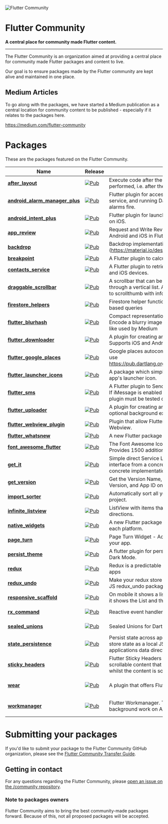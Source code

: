 ![Flutter Community](https://raw.githubusercontent.com/fluttercommunity/community/resources/banner.png)

# Flutter Community
**A central place for community made Flutter content.**

---

The Flutter Community is an organization aimed at providing a central place for community made Flutter packages and content to live.

Our goal is to ensure packages made by the Flutter community are kept alive and maintained in one place.

## Medium Articles
To go along with the packages, we have started a Medium publication as a central location for community content to be published - especially if it relates to the packages here.

https://medium.com/flutter-community

# Packages
These are the packages featured on the Flutter Community.

| Name | Release | Description | Maintainer |
| --- | --- | --- | --- |
| [**after_layout**](https://github.com/fluttercommunity/flutter_after_layout) | [![Pub](https://img.shields.io/pub/v/after_layout.svg)](https://pub.dartlang.org/packages/after_layout) | Execute code after the first layout of your widget has been performed, i.e. after the first frame has been displayed. | [Simon Lightfoot](https://github.com/slightfoot)
| [**android_alarm_manager_plus**](https://github.com/fluttercommunity/android_alarm_manager_plus) | [![Pub](https://img.shields.io/pub/v/android_alarm_manager_plus.svg)](https://pub.dartlang.org/packages/android_alarm_manager_plus) | Flutter plugin for accessing the Android AlarmManager service, and running Dart code in the background when alarms fire. | [Miguel Beltran](https://github.com/miquelbeltran)
| [**android_intent_plus**](https://github.com/fluttercommunity/android_intent_plus) | [![Pub](https://img.shields.io/pub/v/android_intent_plus.svg)](https://pub.dartlang.org/packages/android_intent_plus) | Flutter plugin for launching Android Intents. Not supported on iOS. | [Miguel Beltran](https://github.com/miquelbeltran)
| [**app_review**](https://github.com/fluttercommunity/app_review) | [![Pub](https://img.shields.io/pub/v/app_review.svg)](https://pub.dartlang.org/packages/app_review) | Request and Write Reviews and Open Store Listing for Android and iOS in Flutter. | [Rody Davis](https://github.com/rodydavis)
| [**backdrop**](https://github.com/fluttercommunity/backdrop) | [![Pub](https://img.shields.io/pub/v/backdrop.svg)](https://pub.dartlang.org/packages/backdrop) | Backdrop implementation in dart. (https://material.io/design/components/backdrop.html) | [Harsh Bhikadia](https://github.com/daadu)
| [**breakpoint**](https://github.com/fluttercommunity/breakpoint) | [![Pub](https://img.shields.io/pub/v/breakpoint.svg)](https://pub.dartlang.org/packages/breakpoint) | A Flutter plugin to calculate the material design breakpoints. | [Rody Davis](https://github.com/rodydavis)
| [**contacts_service**](https://github.com/fluttercommunity/flutter_contacts) | [![Pub](https://img.shields.io/pub/v/contacts_service.svg)](https://pub.dartlang.org/packages/contacts_service) | A Flutter plugin to retrieve and manage contacts on Android and iOS devices. | [Lukas Dickie](https://github.com/lukasgit)
| [**draggable_scrollbar**](https://github.com/fluttercommunity/flutter-draggable-scrollbar) | [![Pub](https://img.shields.io/pub/v/draggable_scrollbar.svg)](https://pub.dartlang.org/packages/draggable_scrollbar) | A scrollbar that can be dragged for quickly navigation through a vertical list. Additional option is showing label next to scrollthumb with information about current item. | [Marina Kuznetsova](https://github.com/marica27)
| [**firestore_helpers**](https://github.com/fluttercommunity/firestore_helpers) | [![Pub](https://img.shields.io/pub/v/firestore_helpers.svg)](https://pub.dartlang.org/packages/firestore_helpers) | Firestore helper function to create dynamic and location based queries | [Thomas Burkhart](https://github.com/escamoteur)
| [**flutter_blurhash**](https://github.com/fluttercommunity/flutter_blurhash) | [![Pub](https://img.shields.io/pub/v/flutter_blurhash.svg)](https://pub.dartlang.org/packages/flutter_blurhash) | Compact representation of a placeholder for an image. Encode a blurry image under 30 caracters for instant display like used by Medium | [Robert Felker](https://github.com/Solido)
| [**flutter_downloader**](https://github.com/fluttercommunity/flutter_downloader) | [![Pub](https://img.shields.io/pub/v/flutter_downloader.svg)](https://pub.dartlang.org/packages/flutter_downloader) | A plugin for creating and managing download tasks. Supports iOS and Android. | [Hung Duy Ha](https://github.com/hnvn)
| [**flutter_google_places**](https://github.com/fluttercommunity/flutter_google_places) | [![Pub](https://img.shields.io/pub/v/flutter_google_places.svg)](https://pub.dartlang.org/packages/flutter_google_places) | Google places autocomplete widgets for flutter. No wrapper, use https://pub.dartlang.org/packages/google_maps_webservice | [Kev Morelli](https://github.com/KevMorelli)
| [**flutter_launcher_icons**](https://github.com/fluttercommunity/flutter_launcher_icons) | [![Pub](https://img.shields.io/pub/v/flutter_launcher_icons.svg)](https://pub.dartlang.org/packages/flutter_launcher_icons) | A package which simplifies the task of updating your Flutter app's launcher icon. | [Mark O'Sullivan](https://github.com/MarkOSullivan94)
| [**flutter_sms**](https://github.com/fluttercommunity/flutter_sms) | [![Pub](https://img.shields.io/pub/v/flutter_sms.svg)](https://pub.dartlang.org/packages/flutter_sms) | A Flutter plugin to Send SMS and MMS on iOS and Android. If iMessage is enabled it will send as iMessage on iOS. This plugin must be tested on a real device on iOS. | [Rody Davis](https://github.com/rodydavis)
| [**flutter_uploader**](https://github.com/fluttercommunity/flutter_uploader) | [![Pub](https://img.shields.io/pub/v/flutter_uploader.svg)](https://pub.dartlang.org/packages/flutter_uploader) | A plugin for creating and managing upload tasks with optional background exection support. | [Sebastian Roth](https://github.com/ened)
| [**flutter_webview_plugin**](https://github.com/fluttercommunity/flutter_webview_plugin) | [![Pub](https://img.shields.io/pub/v/flutter_webview_plugin.svg)](https://pub.dartlang.org/packages/flutter_webview_plugin) | Plugin that allow Flutter to communicate with a native Webview. | [Rafal Wachol](https://github.com/RafalWachol)
| [**flutter_whatsnew**](https://github.com/fluttercommunity/flutter_whatsnew) | [![Pub](https://img.shields.io/pub/v/flutter_whatsnew.svg)](https://pub.dartlang.org/packages/flutter_whatsnew) | A new Flutter package to show updates to users. | [Rody Davis](https://github.com/rodydavis)
| [**font_awesome_flutter**](https://github.com/fluttercommunity/font_awesome_flutter) | [![Pub](https://img.shields.io/pub/v/font_awesome_flutter.svg)](https://pub.dartlang.org/packages/font_awesome_flutter) | The Font Awesome Icon pack available as Flutter Icons. Provides 1500 additional icons to use in your apps. | [Brian Egan](https://github.com/brianegan)
| [**get_it**](https://github.com/fluttercommunity/get_it) | [![Pub](https://img.shields.io/pub/v/get_it.svg)](https://pub.dartlang.org/packages/get_it) | Simple direct Service Locator that allows to decouple the interface from a concrete implementation and  to access the concrete implementation from everywhere in your App" | [Thomas Burkhart](https://github.com/escamoteur)
| [**get_version**](https://github.com/fluttercommunity/get_version) | [![Pub](https://img.shields.io/pub/v/get_version.svg)](https://pub.dartlang.org/packages/get_version) | Get the Version Name, Version Code, Platform and OS Version, and App ID on iOS and Android. | [Rody Davis](https://github.com/rodydavis)
| [**import_sorter**](https://github.com/fluttercommunity/import_sorter) | [![Pub](https://img.shields.io/pub/v/import_sorter.svg)](https://pub.dartlang.org/packages/import_sorter) | Automatically sort all your dart imports. Support for any dart project. | [Matthew Gleich](https://github.com/Matt-Gleich)
| [**infinite_listview**](https://github.com/fluttercommunity/flutter_infinite_listview) | [![Pub](https://img.shields.io/pub/v/infinite_listview.svg)](https://pub.dartlang.org/packages/infinite_listview) | ListView with items that can be scrolled infinitely in both directions. | [Simon Lightfoot](https://github.com/slightfoot)
| [**native_widgets**](https://github.com/fluttercommunity/native_widgets) | [![Pub](https://img.shields.io/pub/v/native_widgets.svg)](https://pub.dartlang.org/packages/native_widgets) | A new Flutter package for using Android and iOS natively on each platform. | [Rody Davis](https://github.com/rodydavis)
| [**page_turn**](https://github.com/fluttercommunity/page_turn) | [![Pub](https://img.shields.io/pub/v/page_turn.svg)](https://pub.dartlang.org/packages/page_turn) | Page Turn Widget - Add a page turn effect to widgets in your app. | [Rody Davis](https://github.com/rodydavis)
| [**persist_theme**](https://github.com/fluttercommunity/persist_theme) | [![Pub](https://img.shields.io/pub/v/persist_theme.svg)](https://pub.dartlang.org/packages/persist_theme) | A flutter plugin for persisting the theme data. Support for Dark Mode. | [Rody Davis](https://github.com/rodydavis)
| [**redux**](https://github.com/fluttercommunity/redux.dart) | [![Pub](https://img.shields.io/pub/v/redux.svg)](https://pub.dartlang.org/packages/redux) | Redux is a predictable state container for Dart and Flutter apps | [John Ryan](https://github.com/johnpryan)
| [**redux_undo**](https://github.com/fluttercommunity/redux_undo) | [![Pub](https://img.shields.io/pub/v/redux_undo.svg)](https://pub.dartlang.org/packages/redux_undo) | Make your redux store undo- and redoable. Inspired by the JS redux_undo package. | [Michel Engelen](https://github.com/michelengelen)
| [**responsive_scaffold**](https://github.com/fluttercommunity/responsive_scaffold) | [![Pub](https://img.shields.io/pub/v/responsive_scaffold.svg)](https://pub.dartlang.org/packages/responsive_scaffold) | On mobile it shows a list and pushes to details and on tablet it shows the List and the selected item. | [Rody Davis](https://github.com/rodydavis)
| [**rx_command**](https://github.com/fluttercommunity/rx_command) | [![Pub](https://img.shields.io/pub/v/rx_command.svg)](https://pub.dartlang.org/packages/rx_command) | Reactive event handler wrapper class inspired by ReactiveUI. | [Thomas Burkhart](https://github.com/escamoteur)
| [**sealed_unions**](https://github.com/fluttercommunity/dart_sealed_unions) | [![Pub](https://img.shields.io/pub/v/sealed_unions.svg)](https://pub.dartlang.org/packages/sealed_unions) | Sealed Unions for Dart | [George Medve](https://github.com/nodinosaur)
| [**state_persistence**](https://github.com/fluttercommunity/state_persistence) | [![Pub](https://img.shields.io/pub/v/state_persistence.svg)](https://pub.dartlang.org/packages/state_persistence) | Persist state across app launches. By default this library store state as a local JSON file called `data.json` in the applications data directory. | [Simon Lightfoot](https://github.com/slightfoot)
| [**sticky_headers**](https://github.com/fluttercommunity/flutter_sticky_headers) | [![Pub](https://img.shields.io/pub/v/sticky_headers.svg)](https://pub.dartlang.org/packages/sticky_headers) | Flutter Sticky Headers - Lets you place headers on scrollable content that will stick to the top of the container whilst the content is scrolled. | [Simon Lightfoot](https://github.com/slightfoot)
| [**wear**](https://github.com/fluttercommunity/flutter_wear_plugin) | [![Pub](https://img.shields.io/pub/v/wear.svg)](https://pub.dartlang.org/packages/wear) | A plugin that offers Flutter support for Wear OS by Google | NO MAINTAINER PROVIDED
| [**workmanager**](https://github.com/fluttercommunity/flutter_workmanager) | [![Pub](https://img.shields.io/pub/v/workmanager.svg)](https://pub.dartlang.org/packages/workmanager) | Flutter Workmanager. This plugin allows you to schedule background work on Android and iOS. | NO MAINTAINER PROVIDED

# Submitting your packages
If you'd like to submit your package to the Flutter Community GitHub organization, please see the [Flutter Community Transfer Guide](https://github.com/fluttercommunity/transfer-guide).

## Getting in contact
For any questions regarding the Flutter Community, please [open an issue on the /community repository](https://github.com/fluttercommunity/community/issues/new/choose).

### Note to packages owners
Flutter Community aims to bring the best community-made packages forward. Because of this, not all proposed packages will be accepted.
